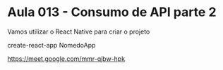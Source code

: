 # Aula 013 - Consumo de API parte 2

Vamos utilizar o React Native para criar o projeto

create-react-app NomedoApp

https://meet.google.com/mmr-qjbw-hpk
